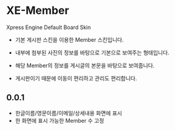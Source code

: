 # XE-Member
Xpress Engine Default Board Skin


 - 기본 게시판 스킨을 이용한 Member 스킨입니다.

 - 내부에 첨부된 사진의 정보를 바탕으로 기본으로 보여주는 형태입니다.

 - 해당 Member의 정보를 게시글의 본문을 바탕으로 보여줍니다.

 - 게시판이기 때문에 이동이 편리하고 관리도 편리합니다.

 
## 0.0.1

- 한글이름/영문이름/이메일/상세내용 화면에 표시
- 한 화면에 표시 가능한 Member 수 고정